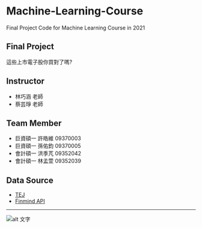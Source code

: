 # Machine-Learning-Course
Final Project Code for Machine Learning Course in 2021

## Final Project
這些上市電子股你買對了嗎?

## Instructor
* 林巧涵 老師
* 蔡芸琤 老師

## Team Member
* 巨資碩一 許皓維 09370003
* 巨資碩一 孫佑鈞 09370005
* 會計碩一 洪季芃 09352042
* 會計碩一 林孟萱 09352039

## Data Source
* [TEJ](https://www.tej.com.tw/)
* [Finmind API](https://finmindtrade.com/analysis/#/data/api)

---
![alt 文字](https://news.idea-show.com/wp-content/uploads/2019/12/%E6%9D%B1%E5%90%B3%E5%A4%A7%E5%AD%B8-520x245.jpg)
